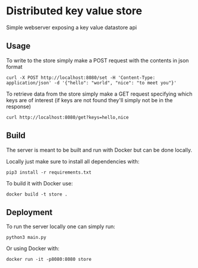 # Distributed key value store

Simple webserver exposing a key value datastore api

## Usage

To write to the store simply make a POST request with the contents in json format
```
curl -X POST http://localhost:8080/set -H 'Content-Type: application/json' -d '{"hello": "world", "nice": "to meet you"}'
```

To retrieve data from the store simply make a GET request specifying which keys are of interest (if keys are not found they'll simply not be in the response)
```
curl http://localhost:8080/get?keys=hello,nice
```

## Build

The server is meant to be built and run with Docker but can be done locally.

Locally just make sure to install all dependencies with:
```
pip3 install -r requirements.txt
```

To build it with Docker use:
```
docker build -t store .
```

## Deployment

To run the server locally one can simply run:
```
python3 main.py
```

Or using Docker with:
```
docker run -it -p8080:8080 store
```